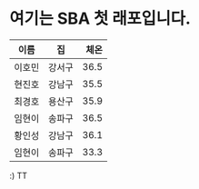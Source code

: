 # 여기는 SBA 첫 래포입니다.

| 이름 | 집 | 체온 |
|---|:---:|---:|
| 이호민 | 강서구 | 36.5 |
| 현진호 | 강남구 | 35.5 |
| 최경호 | 용산구 | 35.9 |
| 임현이 | 송파구 | 36.5 |
| 황인성 | 강남구 | 36.1 |
| 임현이 | 송파구 | 33.3 |
:) TT
